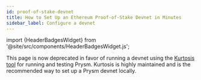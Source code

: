 ```yaml
---
id: proof-of-stake-devnet
title: How to Set Up an Ethereum Proof-of-Stake Devnet in Minutes
sidebar_label: Configure a devnet
---
```


import {HeaderBadgesWidget} from '@site/src/components/HeaderBadgesWidget.js';

<HeaderBadgesWidget commaDelimitedContributors="Raul,Sammy,James" />

This page is now deprecated in favor of running a devnet using the [Kurtosis tool](https://github.com/ethpandaops/ethereum-package) for running and testing Prysm. Kurtosis is highly maintained and is the recommended way to set up a Prysm devnet locally.
